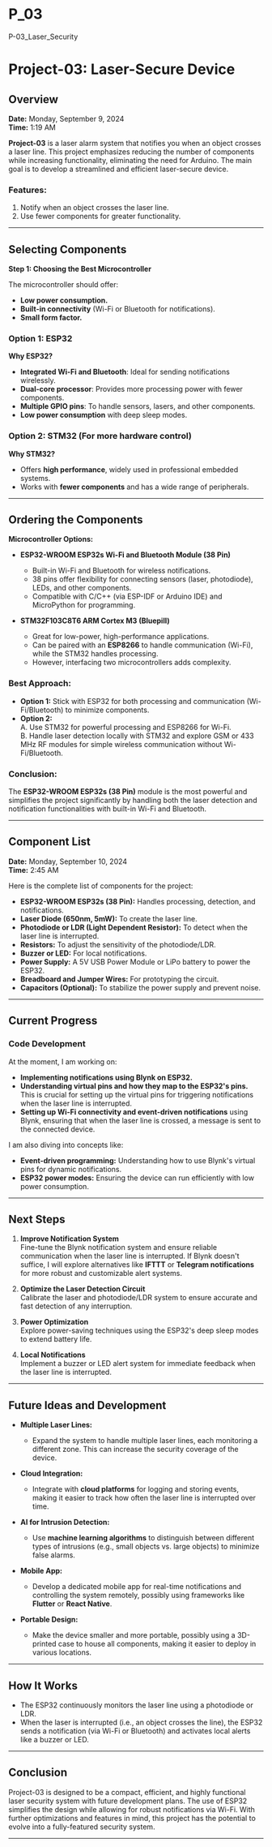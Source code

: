 # P_03
 P-03_Laser_Security
# Project-03: Laser-Secure Device

## Overview

**Date:** Monday, September 9, 2024  
**Time:** 1:19 AM

**Project-03** is a laser alarm system that notifies you when an object crosses a laser line. This project emphasizes reducing the number of components while increasing functionality, eliminating the need for Arduino. The main goal is to develop a streamlined and efficient laser-secure device.

### Features:
1. Notify when an object crosses the laser line.
2. Use fewer components for greater functionality.

---

## Selecting Components

**Step 1: Choosing the Best Microcontroller**

The microcontroller should offer:
- **Low power consumption.**
- **Built-in connectivity** (Wi-Fi or Bluetooth for notifications).
- **Small form factor.**

### Option 1: **ESP32**
**Why ESP32?**
- **Integrated Wi-Fi and Bluetooth**: Ideal for sending notifications wirelessly.
- **Dual-core processor**: Provides more processing power with fewer components.
- **Multiple GPIO pins**: To handle sensors, lasers, and other components.
- **Low power consumption** with deep sleep modes.

### Option 2: **STM32 (For more hardware control)**
**Why STM32?**
- Offers **high performance**, widely used in professional embedded systems.
- Works with **fewer components** and has a wide range of peripherals.

---

## Ordering the Components

**Microcontroller Options:**

- **ESP32-WROOM ESP32s Wi-Fi and Bluetooth Module (38 Pin)**
    - Built-in Wi-Fi and Bluetooth for wireless notifications.
    - 38 pins offer flexibility for connecting sensors (laser, photodiode), LEDs, and other components.
    - Compatible with C/C++ (via ESP-IDF or Arduino IDE) and MicroPython for programming.

- **STM32F103C8T6 ARM Cortex M3 (Bluepill)**
    - Great for low-power, high-performance applications.
    - Can be paired with an **ESP8266** to handle communication (Wi-Fi), while the STM32 handles processing.
    - However, interfacing two microcontrollers adds complexity.

### Best Approach:
- **Option 1:** Stick with ESP32 for both processing and communication (Wi-Fi/Bluetooth) to minimize components.
- **Option 2:**  
  A. Use STM32 for powerful processing and ESP8266 for Wi-Fi.  
  B. Handle laser detection locally with STM32 and explore GSM or 433 MHz RF modules for simple wireless communication without Wi-Fi/Bluetooth.

### Conclusion:
The **ESP32-WROOM ESP32s (38 Pin)** module is the most powerful and simplifies the project significantly by handling both the laser detection and notification functionalities with built-in Wi-Fi and Bluetooth.

---

## Component List

**Date:** Monday, September 10, 2024  
**Time:** 2:45 AM

Here is the complete list of components for the project:

- **ESP32-WROOM ESP32s (38 Pin):** Handles processing, detection, and notifications.
- **Laser Diode (650nm, 5mW):** To create the laser line.
- **Photodiode or LDR (Light Dependent Resistor):** To detect when the laser line is interrupted.
- **Resistors:** To adjust the sensitivity of the photodiode/LDR.
- **Buzzer or LED:** For local notifications.
- **Power Supply:** A 5V USB Power Module or LiPo battery to power the ESP32.
- **Breadboard and Jumper Wires:** For prototyping the circuit.
- **Capacitors (Optional):** To stabilize the power supply and prevent noise.

---

## Current Progress

### Code Development

At the moment, I am working on:
- **Implementing notifications using Blynk on ESP32.**
- **Understanding virtual pins and how they map to the ESP32's pins.** This is crucial for setting up the virtual pins for triggering notifications when the laser line is interrupted.
- **Setting up Wi-Fi connectivity and event-driven notifications** using Blynk, ensuring that when the laser line is crossed, a message is sent to the connected device.
  
I am also diving into concepts like:
- **Event-driven programming:** Understanding how to use Blynk's virtual pins for dynamic notifications.
- **ESP32 power modes:** Ensuring the device can run efficiently with low power consumption.

---

## Next Steps

1. **Improve Notification System**  
   Fine-tune the Blynk notification system and ensure reliable communication when the laser line is interrupted. If Blynk doesn't suffice, I will explore alternatives like **IFTTT** or **Telegram notifications** for more robust and customizable alert systems.

2. **Optimize the Laser Detection Circuit**  
   Calibrate the laser and photodiode/LDR system to ensure accurate and fast detection of any interruption.

3. **Power Optimization**  
   Explore power-saving techniques using the ESP32's deep sleep modes to extend battery life.

4. **Local Notifications**  
   Implement a buzzer or LED alert system for immediate feedback when the laser line is interrupted.

---

## Future Ideas and Development

- **Multiple Laser Lines:**
    - Expand the system to handle multiple laser lines, each monitoring a different zone. This can increase the security coverage of the device.
  
- **Cloud Integration:**
    - Integrate with **cloud platforms** for logging and storing events, making it easier to track how often the laser line is interrupted over time.
  
- **AI for Intrusion Detection:**
    - Use **machine learning algorithms** to distinguish between different types of intrusions (e.g., small objects vs. large objects) to minimize false alarms.
  
- **Mobile App:**
    - Develop a dedicated mobile app for real-time notifications and controlling the system remotely, possibly using frameworks like **Flutter** or **React Native**.

- **Portable Design:**
    - Make the device smaller and more portable, possibly using a 3D-printed case to house all components, making it easier to deploy in various locations.

---

## How It Works

- The ESP32 continuously monitors the laser line using a photodiode or LDR.
- When the laser is interrupted (i.e., an object crosses the line), the ESP32 sends a notification (via Wi-Fi or Bluetooth) and activates local alerts like a buzzer or LED.
  
---

## Conclusion

Project-03 is designed to be a compact, efficient, and highly functional laser security system with future development plans. The use of ESP32 simplifies the design while allowing for robust notifications via Wi-Fi. With further optimizations and features in mind, this project has the potential to evolve into a fully-featured security system.

---
